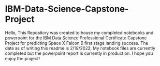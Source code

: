 # IBM-Data-Science-Capstone-Project
Hello,
This Repository was created to house my completed notebooks and powerpoint for the IBM Data Science Professional Certificate Capstone Project
for predicting Space X Falcon 9 first stage landing success. 
The date as of writing this readme is 2/19/2022,
My notebook files are currently completed but the powerpoint report is currently in production.
I hope you enjoy the project!
